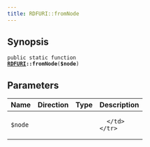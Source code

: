 ```yaml
---
title: RDFURI::fromNode
---
```


## Synopsis

<code>public static function <b><a href="RDFURI">RDFURI</a>::fromNode</b>(<b>$node</b>)</code>

## Parameters

<table>
  <thead>
    <tr>
      <th>Name</th>
      <th>Direction</th>
      <th>Type</th>
      <th>Description</th>
    </tr>
  </thead>
  <tbody>
    <tr>
      <td><code>$node</code>
      <td><i></i></td>
      <td></td>
      <td>

      </td>
    </tr>
  </tbody>
</table>

